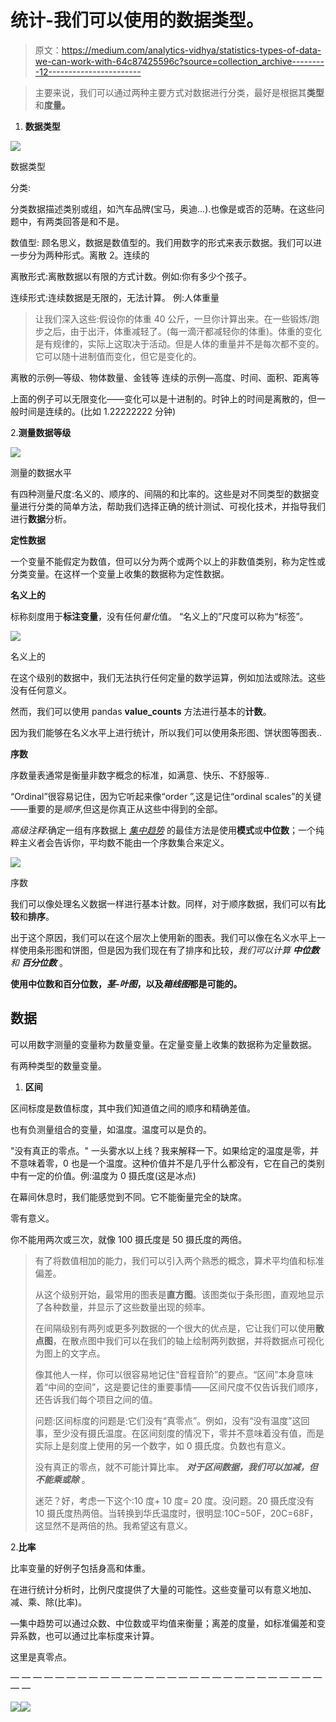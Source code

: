 # 统计-我们可以使用的数据类型。

> 原文：<https://medium.com/analytics-vidhya/statistics-types-of-data-we-can-work-with-64c87425596c?source=collection_archive---------12----------------------->

> 主要来说，我们可以通过两种主要方式对数据进行分类，最好是根据其**类型**和**度量。**

1.  **数据类型**

![](img/3664381f8dec4ff4ab3d672fde762211.png)

数据类型

分类:

分类数据描述类别或组，如汽车品牌(宝马，奥迪…).也像是或否的范畴。在这些问题中，有两类回答是和不是。

数值型:
顾名思义，数据是数值型的。我们用数字的形式来表示数据。我们可以进一步分为两种形式。离散 2。连续的

离散形式:离散数据以有限的方式计数。例如:你有多少个孩子。

连续形式:连续数据是无限的，无法计算。
例:人体重量

> 让我们深入这些:假设你的体重 40 公斤，一旦你计算出来。在一些锻炼/跑步之后，由于出汗，体重减轻了。(每一滴汗都减轻你的体重)。体重的变化是有规律的，实际上这取决于活动。但是人体的重量并不是每次都不变的。它可以随十进制值而变化，但它是变化的。

离散的示例—等级、物体数量、金钱等
连续的示例—高度、时间、面积、距离等

上面的例子可以无限变化——变化可以是十进制的。时钟上的时间是离散的，但一般时间是连续的。(比如 1.22222222 分钟)

2.**测量数据等级**

![](img/1e91a70e43c9c73b1da42697968de649.png)

测量的数据水平

有四种测量尺度:名义的、顺序的、间隔的和比率的。这些是对不同类型的数据变量进行分类的简单方法，帮助我们选择正确的统计测试、可视化技术，并指导我们进行**数据**分析。

**定性数据**

一个变量不能假定为数值，但可以分为两个或两个以上的非数值类别，称为定性或分类变量。在这样一个变量上收集的数据称为定性数据。

**名义上的**

标称刻度用于**标注变量**，没有任何*量化*值。
“名义上的”尺度可以称为“标签”。

![](img/f1a6516a9eb1fdf8ec956954e1a17f91.png)

名义上的

在这个级别的数据中，我们无法执行任何定量的数学运算，例如加法或除法。这些没有任何意义。

然而，我们可以使用 pandas **value_counts** 方法进行基本的**计数**。

因为我们能够在名义水平上进行统计，所以我们可以使用条形图、饼状图等图表..

**序数**

序数量表通常是衡量非数字概念的标准，如满意、快乐、不舒服等..

“Ordinal”很容易记住，因为它听起来像“order ”,这是记住“ordinal scales”的关键——重要的是*顺序*,但这是你真正从这些中得到的全部。

*高级注释*:确定一组有序数据上 [*集中趋势*](https://en.wikipedia.org/wiki/Central_tendency) 的最佳方法是使用**模式**或**中位数**；一个纯粹主义者会告诉你，平均数不能由一个序数集合来定义。

![](img/b36dd4d4a046d283e9a4821db0e3d10b.png)

序数

我们可以像处理名义数据一样进行基本计数。同样，对于顺序数据，我们可以有**比较**和**排序**。

出于这个原因，我们可以在这个层次上使用新的图表。我们可以像在名义水平上一样使用条形图和饼图，但是因为我们现在有了排序和比较，*我们可以计算* ***中位数*** *和* ***百分位数*** 。

**使用中位数和百分位数，*茎-叶图*，以及*箱线图*都是可能的。**

## 数据

可以用数字测量的变量称为数量变量。在定量变量上收集的数据称为定量数据。

有两种类型的数量变量。

1.  **区间**

区间标度是数值标度，其中我们知道值之间的顺序和精确差值。

也有负测量组合的变量，如温度。温度可以是负的。

"没有真正的零点。"
一头雾水以上线？我来解释一下。如果给定的温度是零，并不意味着零，0 也是一个温度。这种价值并不是几乎什么都没有，它在自己的类别中有一定的价值。例:温度为 0 摄氏度(这是冰点)

在幕间休息时，我们能感觉到不同。它不能衡量完全的缺席。

零有意义。

你不能用两次或三次，就像 100 摄氏度是 50 摄氏度的两倍。

> 有了将数值相加的能力，我们可以引入两个熟悉的概念，算术平均值和标准偏差。
> 
> 从这个级别开始，最常用的图表是**直方图**。该图类似于条形图，直观地显示了各种数量，并显示了这些数量出现的频率。
> 
> 在间隔级别有两列或更多列数据的一个很大的优点是，它让我们可以使用**散点图**，在散点图中我们可以在我们的轴上绘制两列数据，并将数据点可视化为图上的文字点。
> 
> 像其他人一样，你可以很容易地记住“音程音阶”的要点。“区间”本身意味着“中间的空间”，这是要记住的重要事情——区间尺度不仅告诉我们顺序，还告诉我们每个项目之间的值。
> 
> 问题:区间标度的问题是:它们没有“真零点”。例如，没有“没有温度”这回事，至少没有摄氏温度。在区间刻度的情况下，零并不意味着没有值，而是实际上是刻度上使用的另一个数字，如 0 摄氏度。负数也有意义。
> 
> 没有真正的零点，就不可能计算比率。 ***对于区间数据，我们可以加减，但不能乘或除*** 。
> 
> 迷茫？好，考虑一下这个:10 度+ 10 度= 20 度。没问题。20 摄氏度没有 10 摄氏度热两倍。当转换到华氏温度时，很明显:10C=50F，20C=68F，这显然不是两倍的热。我希望这有意义。

2.**比率**

比率变量的好例子包括身高和体重。

在进行统计分析时，比例尺度提供了大量的可能性。这些变量可以有意义地加、减、乘、除(比率)。

—集中趋势可以通过众数、中位数或平均值来衡量；离差的度量，如标准偏差和变异系数，也可以通过比率标度来计算。

这里是真零点。

— — — — — — — — — — — — — — — — — — — — — — — — — — — — — —

![](img/dee627038ab4d19008031c2c2304c35c.png)![](img/0e06f023237d184ac60250ee36e575e2.png)